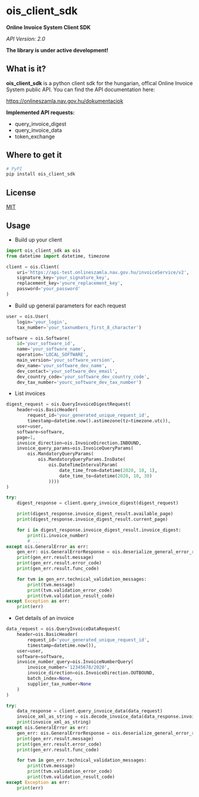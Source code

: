 # ois_client_sdk 
**Online Invoice System Client SDK**

*API Version: 2.0*

**The library is under active development!**

## What is it?
**ois_client_sdk** is a python client sdk for the hungarian, offical Online Invoice System public API.
You can find the API documentation here:

https://onlineszamla.nav.gov.hu/dokumentaciok

**Implemented API requests:**
- query_invoice_digest
- query_invoice_data
- token_exchange

## Where to get it
```sh
# PyPI
pip install ois_client_sdk
```

## License
[MIT](LICENSE)

## Usage

- Build up your client
```python
import ois_client_sdk as ois
from datetime import datetime, timezone

client = ois.Client(
    uri='https://api-test.onlineszamla.nav.gov.hu/invoiceService/v2',    
    signature_key='your_signature_key',
    replacement_key='youre_replacement_key',
    password='your_password'
)
```

- Build up general parameters for each request
```python
user = ois.User(
    login='your_login',
    tax_number='your_taxnumbers_first_8_character')

software = ois.Software(
    id='your_software_id',
    name='your_software_name',
    operation='LOCAL_SOFTWARE',
    main_version='your_software_version',
    dev_name='your_software_dev_name',
    dev_contact='your_software_dev_email',
    dev_country_code='your_software_dev_country_code',
    dev_tax_number='yourc_software_dev_tax_number')
```

- List invoices
```python
digest_request = ois.QueryInvoiceDigestRequest(
    header=ois.BasicHeader(
        request_id='your_generated_unique_request_id',
        timestamp=datetime.now().astimezone(tz=timezone.utc)),
    user=user,
    software=software,
    page=1,
    invoice_direction=ois.InvoiceDirection.INBOUND,
    invoice_query_params=ois.InvoiceQueryParams(
        ois.MandatoryQueryParams(
            ois.MandatoryQueryParams.InsDate(
                ois.DateTimeIntervalParam(
                    date_time_from=datetime(2020, 10, 1),
                    date_time_to=datetime(2020, 10, 30)
                ))))
)

try:
    digest_response = client.query_invoice_digest(digest_request)

    print(digest_response.invoice_digest_result.available_page)
    print(digest_response.invoice_digest_result.current_page)

    for i in digest_response.invoice_digest_result.invoice_digest:
        print(i.invoice_number)
        # ...
except ois.GeneralError as err:
    gen_err: ois.GeneralErrorResponse = ois.deserialize_general_error_response(err.general_error_response)
    print(gen_err.result.message)
    print(gen_err.result.error_code)
    print(gen_err.result.func_code)

    for tvm in gen_err.technical_validation_messages:
        print(tvm.message)
        print(tvm.validation_error_code)
        print(tvm.validation_result_code)
except Exception as err:
    print(err)
```

- Get details of an invoice
```python
data_request = ois.QueryInvoiceDataRequest(
    header=ois.BasicHeader(
        request_id='your_generated_unique_request_id',
        timestamp=datetime.now()),
    user=user,
    software=software,
    invoice_number_query=ois.InvoiceNumberQuery(
        invoice_number='12345678/2020',
        invoice_direction=ois.InvoiceDirection.OUTBOUND,
        batch_index=None,
        supplier_tax_number=None
    )
)

try:
    data_response = client.query_invoice_data(data_request)
    invoice_xml_as_string = ois.decode_invoice_data(data_response.invoice_data_result.invoice_data)
    print(invoice_xml_as_string)
except ois.GeneralError as err:
    gen_err: ois.GeneralErrorResponse = ois.deserialize_general_error_response(err.general_error_response)
    print(gen_err.result.message)
    print(gen_err.result.error_code)
    print(gen_err.result.func_code)

    for tvm in gen_err.technical_validation_messages:
        print(tvm.message)
        print(tvm.validation_error_code)
        print(tvm.validation_result_code)
except Exception as err:
    print(err)
```



